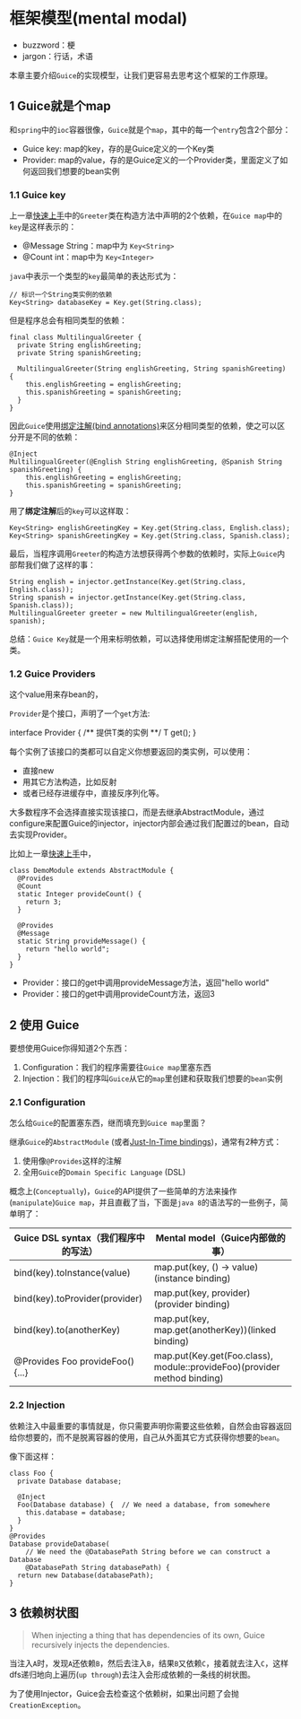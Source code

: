 # 框架模型(mental modal)

* buzzword：梗
* jargon：行话，术语

本章主要介绍`Guice`的实现模型，让我们更容易去思考这个框架的工作原理。

## 1 Guice就是个map

和`spring`中的`ioc`容器很像，`Guice`就是个`map`，其中的每一个`entry`包含2个部分：

* Guice key: map的key，存的是Guice定义的一个Key类
* Provider: map的value，存的是Guice定义的一个Provider类，里面定义了如何返回我们想要的bean实例

### 1.1 Guice key

上一章[快速上手](../chapter2/index.md)中的`Greeter`类在构造方法中声明的2个依赖，在`Guice map`中的`key`是这样表示的：

* @Message String：map中为 `Key<String>`
* @Count int：map中为 `Key<Integer>`

`java`中表示一个类型的`key`最简单的表达形式为：

```
// 标识一个String类实例的依赖
Key<String> databaseKey = Key.get(String.class);
```

但是程序总会有相同类型的依赖：

```
final class MultilingualGreeter {
  private String englishGreeting;
  private String spanishGreeting;

  MultilingualGreeter(String englishGreeting, String spanishGreeting) {
    this.englishGreeting = englishGreeting;
    this.spanishGreeting = spanishGreeting;
  }
}
```

因此`Guice`使用[绑定注解(bind annotations)]()来区分相同类型的依赖，使之可以区分开是不同的依赖：

```
@Inject
MultilingualGreeter(@English String englishGreeting, @Spanish String spanishGreeting) {
    this.englishGreeting = englishGreeting;
    this.spanishGreeting = spanishGreeting;
}
```

用了**绑定注解**后的`key`可以这样取：

```
Key<String> englishGreetingKey = Key.get(String.class, English.class);
Key<String> spanishGreetingKey = Key.get(String.class, Spanish.class);
```

最后，当程序调用`Greeter`的构造方法想获得两个参数的依赖时，实际上`Guice`内部帮我们做了这样的事：

```
String english = injector.getInstance(Key.get(String.class, English.class));
String spanish = injector.getInstance(Key.get(String.class, Spanish.class));
MultilingualGreeter greeter = new MultilingualGreeter(english, spanish);
```

总结：`Guice Key`就是一个用来标明依赖，可以选择使用绑定注解搭配使用的一个类。


### 1.2 Guice Providers

这个value用来存bean的，

`Provider`是个接口，声明了一个`get`方法:

interface Provider<T> {
  /** 提供T类的实例 **/
  T get();
}

每个实例了该接口的类都可以自定义你想要返回的类实例，可以使用：

* 直接new
* 用其它方法构造，比如反射
* 或者已经存进缓存中，直接反序列化等。

大多数程序不会选择直接实现该接口，而是去继承AbstractModule，通过configure来配置Guice的injector，injector内部会通过我们配置过的bean，自动去实现Provider。

比如上一章[快速上手](../chapter2/index.md)中，

```
class DemoModule extends AbstractModule {
  @Provides
  @Count
  static Integer provideCount() {
    return 3;
  }

  @Provides
  @Message
  static String provideMessage() {
    return "hello world";
  }
}
```

* Provider<String>：接口的get中调用provideMessage方法，返回"hello world"
* Provider<Integer>：接口的get中调用provideCount方法，返回3

## 2 使用 Guice

要想使用Guice你得知道2个东西：

1. Configuration：我们的程序需要往`Guice map`里塞东西
2. Injection：我们的程序叫`Guice`从它的`map`里创建和获取我们想要的`bean`实例

### 2.1 Configuration

怎么给`Guice`的配置塞东西，继而填充到`Guice map`里面？

继承`Guice`的`AbstractModule` (或者[Just-In-Time bindings]())，通常有2种方式：

1. 使用像`@Provides`这样的注解
2. 全用`Guice`的`Domain Specific Language` (DSL)

概念上(`Conceptually`)，`Guice`的API提供了一些简单的方法来操作(`manipulate`)`Guice map`，并且直截了当，下面是`java 8`的语法写的一些例子，简单明了：

Guice DSL syntax（我们程序中的写法）|Mental model（Guice内部做的事）
-|-
bind(key).toInstance(value)|map.put(key, () -> value)(instance binding)
bind(key).toProvider(provider)|map.put(key, provider)(provider binding)
bind(key).to(anotherKey)|map.put(key, map.get(anotherKey))(linked binding)
@Provides Foo provideFoo() {...}|map.put(Key.get(Foo.class), module::provideFoo)(provider method binding)

### 2.2 Injection

依赖注入中最重要的事情就是，你只需要声明你需要这些依赖，自然会由容器返回给你想要的，而不是脱离容器的使用，自己从外面其它方式获得你想要的`bean`。

像下面这样：

```
class Foo {
  private Database database;

  @Inject
  Foo(Database database) {  // We need a database, from somewhere
    this.database = database;
  }
}
@Provides
Database provideDatabase(
    // We need the @DatabasePath String before we can construct a Database
    @DatabasePath String databasePath) {
  return new Database(databasePath);
}
```

## 3 依赖树状图

>When injecting a thing that has dependencies of its own, Guice recursively injects the dependencies.

当注入`A`时，发现`A`还依赖`B`，然后去注入`B`，结果`B`又依赖`C`，接着就去注入`C`，这样dfs递归地向上遍历(`up through`)去注入会形成依赖的一条线的树状图。

为了使用Injector，Guice会去检查这个依赖树，如果出问题了会抛`CreationException`。
